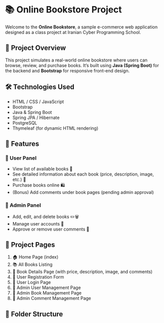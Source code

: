 # 📚 Online Bookstore Project

Welcome to the **Online Bookstore**, a sample e-commerce web application designed as a class project at Iranian Cyber Programming School.

## 🚀 Project Overview

This project simulates a real-world online bookstore where users can browse, review, and purchase books. It’s built using **Java (Spring Boot)** for the backend and **Bootstrap** for responsive front-end design.

## 🛠️ Technologies Used

- HTML / CSS / JavaScript
- Bootstrap
- Java & Spring Boot
- Spring JPA / Hibernate
- PostgreSQL
- Thymeleaf (for dynamic HTML rendering)

## 🧩 Features

### 👤 User Panel

- View list of available books 📘
- See detailed information about each book (price, description, image, etc.) 📄
- Purchase books online 🛍️
- (Bonus) Add comments under book pages (pending admin approval)

### 🔐 Admin Panel

- Add, edit, and delete books ✏️🗑️
- Manage user accounts 👤
- Approve or remove user comments 💬

## 📄 Project Pages

1. 🏠 Home Page (index)
2. 📚 All Books Listing
3. 📖 Book Details Page (with price, description, image, and comments)
4. 📝 User Registration Form
5. 🔐 User Login Page
6. 👥 Admin User Management Page
7. 🛒 Admin Book Management Page
8. 💬 Admin Comment Management Page

## 📁 Folder Structure

